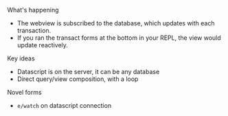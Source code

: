 What's happening
* The webview is subscribed to the database, which updates with each transaction.
* If you ran the transact forms at the bottom in your REPL, the view would update reactively.

Key ideas
* Datascript is on the server, it can be any database
* Direct query/view composition, with a loop

Novel forms
* `e/watch` on datascript connection